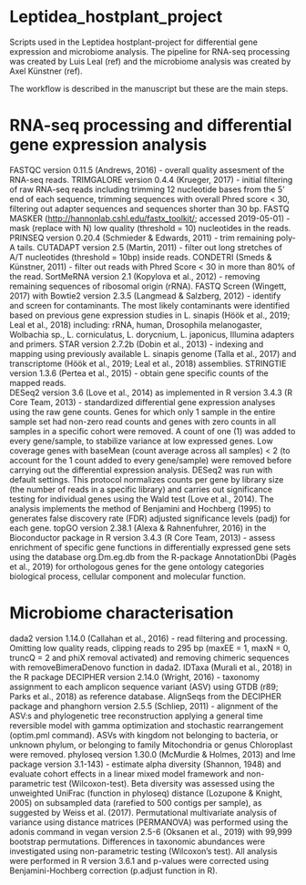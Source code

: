 # Leptidea_hostplant_project
Scripts used in the Leptidea hostplant-project for differential gene expression and microbiome analysis. 
The pipeline for RNA-seq processing was created by Luis Leal (ref) and the microbiome analysis was created by Axel Künstner (ref).

The workflow is described in the manuscript but these are the main steps. 

# RNA-seq processing and differential gene expression analysis

FASTQC version 0.11.5 (Andrews, 2016) - overall quality assesment of the RNA-seq reads.
TRIMGALORE version 0.4.4 (Krueger, 2017) - initial filtering of raw RNA-seq reads including trimming 12 nucleotide bases from the 5’ end of each sequence, trimming sequences with overall Phred score < 30, filtering out adapter sequences and sequences shorter than 30 bp. 
FASTQ MASKER (http://hannonlab.cshl.edu/fastx_toolkit/; accessed 2019-05-01) - mask (replace with N) low quality (threshold = 10) nucleotides in the reads. 
PRINSEQ version 0.20.4 (Schmieder & Edwards, 2011) - trim remaining poly-A tails.
CUTADAPT version 2.5 (Martin, 2011) - filter out long stretches of A/T nucleotides (threshold = 10bp) inside reads. 
CONDETRI (Smeds & Künstner, 2011) - filter out reads with Phred Score < 30 in more than 80% of the read. 
SortMeRNA version 2.1 (Kopylova et al., 2012) - removing remaining sequences of ribosomal origin (rRNA).
FASTQ Screen (Wingett, 2017) with Bowtie2 version 2.3.5 (Langmead & Salzberg, 2012) - identify and screen for contaminants. The most likely contaminants were identified based on previous gene expression studies in L. sinapis (Höök et al., 2019; Leal et al., 2018) including: rRNA, human, Drosophila melanogaster, Wolbachia sp., L. corniculatus, L. dorycnium, L. japonicus, Illumina adapters and primers.
STAR version 2.7.2b (Dobin et al., 2013) - indexing and mapping using previously available L. sinapis genome (Talla et al., 2017) and transcriptome (Höök et al., 2019; Leal et al., 2018) assemblies. 
STRINGTIE version 1.3.6 (Pertea et al., 2015) - obtain gene specific counts of the mapped reads.  
DESeq2 version 3.6 (Love et al., 2014) as implemented in R version 3.4.3 (R Core Team, 2013) - standardized differential gene expression analyses using the raw gene counts. Genes for which only 1 sample in the entire sample set had non-zero read counts and genes with zero counts in all samples in a specific cohort were removed. A count of one (1) was added to every gene/sample, to stabilize variance at low expressed genes. Low coverage genes with baseMean (count average across all samples) < 2 (to account for the 1 count added to every gene/sample) were removed before carrying out the differential expression analysis. DESeq2 was run with default settings. This protocol normalizes counts per gene by library size (the number of reads in a specific library) and carries out significance testing for individual genes using the Wald test (Love et al., 2014). The analysis implements the method of Benjamini and Hochberg (1995) to generates false discovery rate (FDR) adjusted significance levels (padj) for each gene. 
topGO version 2.38.1 (Alexa & Rahnenfuhrer, 2016) in the Bioconductor package in R version 3.4.3 (R Core Team, 2013) - assess enrichment of specific gene functions in differentially expressed gene sets using the database org.Dm.eg.db from the R-package AnnotationDbi (Pagès et al., 2019) for orthologous genes for the gene ontology categories biological process, cellular component and molecular function.

# Microbiome characterisation

dada2 version 1.14.0 (Callahan et al., 2016) -  read filtering and processing. Omitting low quality reads, clipping reads to 295 bp (maxEE = 1, maxN = 0, truncQ = 2 and phiX removal activated) and removing chimeric sequences with removeBimeraDenovo function in dada2. 
IDTaxa (Murali et al., 2018) in the R package DECIPHER version 2.14.0 (Wright, 2016) - taxonomy assignment to each amplicon sequence variant (ASV) using GTDB (r89; Parks et al., 2018) as reference database. 
AlignSeqs from the DECIPHER package and phanghorn version 2.5.5 (Schliep, 2011) - alignment of the ASV:s and phylogenetic tree reconstruction applying a general time reversible model with gamma optimization and stochastic rearrangement (optim.pml command). ASVs with kingdom not belonging to bacteria, or unknown phylum, or belonging to family Mitochondria or genus Chloroplast were removed. 
phyloseq version 1.30.0 (McMurdie & Holmes, 2013) and lme package version 3.1-143) - estimate alpha diversity (Shannon, 1948) and evaluate cohort effects in a linear mixed model framework and non-parametric test (Wilcoxon-test). Beta diversity was assessed using the unweighted UniFrac (function in phyloseq) distance (Lozupone & Knight, 2005) on subsampled data (rarefied to 500 contigs per sample), as suggested by Weiss et al. (2017). Permutational multivariate analysis of variance using distance matrices (PERMANOVA) was performed using the adonis command in vegan version 2.5-6 (Oksanen et al., 2019) with 99,999 bootstrap permutations. Differences in taxonomic abundances were investigated using non-parametric testing (Wilcoxon’s test). All analysis were performed in R version 3.6.1 and p-values were corrected using Benjamini-Hochberg correction (p.adjust function in R).
